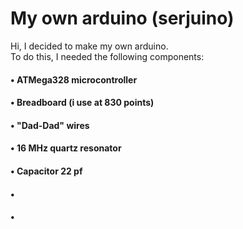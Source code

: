 # My own arduino (serjuino)
Hi, I decided to make my own arduino.  
To do this, I needed the following components:  
  
####  • ATMega328 microcontroller  
#### • Breadboard (i use at 830 points)  
####  • "Dad-Dad" wires  
####  • 16 MHz quartz resonator  
####  • Capacitor 22 pf  
####  •
####  •
